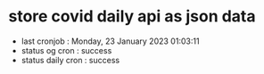 # store covid daily api as json data

- last cronjob : Monday, 23 January 2023 01:03:11
- status og cron : success
- status daily cron : success
      
      